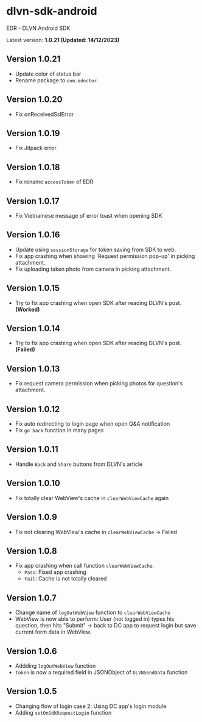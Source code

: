 # dlvn-sdk-android

EDR - DLVN Android SDK

Latest version: **1.0.21 (Updated: 14/12/2023)**

## Version 1.0.21

- Update color of status bar
- Rename package to `com.edoctor`

## Version 1.0.20

- Fix onReceivedSslError

## Version 1.0.19

- Fix Jitpack error

## Version 1.0.18

- Fix rename `accessToken` of EDR

## Version 1.0.17

- Fix Vietnamese message of error toast when opening SDK

## Version 1.0.16

- Update using `sessionStorage` for token saving from SDK to web.
- Fix app crashing when showing 'Request permission pop-up' in picking attachment.
- Fix uploading taken photo from camera in picking attachment.

## Version 1.0.15

- Try to fix app crashing when open SDK after reading DLVN's post. **(Worked)**

## Version 1.0.14

- Try to fix app crashing when open SDK after reading DLVN's post. **(Failed)**

## Version 1.0.13

- Fix request camera permission when picking photos for question's attachment.

## Version 1.0.12

- Fix auto redirecting to login page when open Q&A notification
- Fix `go back` function in many pages

## Version 1.0.11

- Handle `Back` and `Share` buttons from DLVN's article

## Version 1.0.10

- Fix totally clear WebView's cache in `clearWebViewCache` again

## Version 1.0.9

- Fix not clearing WebView's cache in `clearWebViewCache` -> Failed

## Version 1.0.8

- Fix app crashing when call function `clearWebViewCache`:
  - `Pass`: Fixed app crashing
  - `Fail`: Cache is not totally cleared

## Version 1.0.7

- Change name of `logOutWebView` function to `clearWebViewCache`
- WebView is now able to perform: User (not logged in) types his question, then hits "Submit" -> back to DC app to request login but save current form data in WebView.

## Version 1.0.6

- Addding `logOutWebView` function
- `token` is now a required field in JSONObject of `DLVNSendData` function

## Version 1.0.5

- Changing flow of login case 2: Using DC app's login module
- Adding `setOnSdkRequestLogin` function
